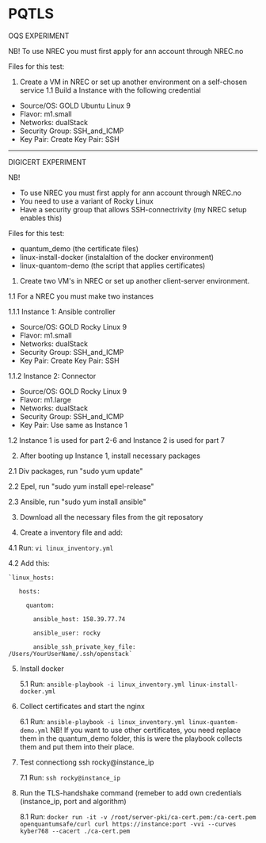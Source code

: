 # PQTLS

OQS EXPERIMENT

NB! To use NREC you must first apply for ann account through NREC.no

Files for this test:

1. Create a VM in NREC or set up another environment on a self-chosen service
  1.1 Build a Instance with the following credential
  - Source/OS: GOLD Ubuntu Linux 9
  - Flavor: m1.small
  - Networks: dualStack
  - Security Group: SSH_and_ICMP
  - Key Pair: Create Key Pair: SSH





- - - - - - - - - - - - - - - - - - - - - - - - - - - - - - - - - - - - - - - - - - - - - - - - - - - - - - - - - - - - - - 

DIGICERT EXPERIMENT

NB! 
- To use NREC you must first apply for ann account through NREC.no
- You need to use a variant of Rocky Linux 
- Have a security group that allows SSH-connectrivity (my NREC setup enables this)

Files for this test:
- quantum_demo (the certificate files)
- linux-install-docker (instalaltion of the docker environment)
- linux-quantom-demo (the script that applies certificates)


1. Create two VM's in NREC or set up another client-server environment.

1.1 For a NREC you must make two instances

1.1.1 Instance 1: Ansible controller
- Source/OS: GOLD Rocky Linux 9
- Flavor: m1.small
- Networks: dualStack
- Security Group: SSH_and_ICMP
- Key Pair: Create Key Pair: SSH

1.1.2 Instance 2: Connector
- Source/OS: GOLD Rocky Linux 9
- Flavor: m1.large
- Networks: dualStack
- Security Group: SSH_and_ICMP
- Key Pair: Use same as Instance 1
   
1.2 Instance 1 is used for part 2-6 and Instance 2 is used for part 7


2. After booting up Instance 1, install necessary packages

  2.1 Div packages, run "sudo yum update"
  
  2.2 Epel, run "sudo yum install epel-release"

  2.3 Ansible, run "sudo yum install ansible"


3. Download all the necessary files from the git reposatory

4. Create a inventory file and add:

  4.1 Run: `vi linux_inventory.yml`

  4.2 Add this: 

    `linux_hosts:

       hosts:

         quantom:

           ansible_host: 158.39.77.74

           ansible_user: rocky

           ansible_ssh_private_key_file: /Users/YourUserName/.ssh/openstack`


5. Install docker

   5.1 Run: `ansible-playbook -i linux_inventory.yml linux-install-docker.yml`


6. Collect certificates and start the nginx 

   6.1 Run: `ansible-playbook -i linux_inventory.yml linux-quantom-demo.yml`
   NB! If you want to use other certificates, you need replace them in the quantum_demo folder,
   this is were the playbook collects them and put them into their place.


7. Test connectiong ssh rocky@instance_ip

   7.1 Run: `ssh rocky@instance_ip`


8. Run the TLS-handshake command (remeber to add own credentials (instance_ip, port and algorithm)

   8.1 Run: `docker run -it -v /root/server-pki/ca-cert.pem:/ca-cert.pem openquantumsafe/curl curl https://instance:port -vvi --curves kyber768 --cacert ./ca-cert.pem`
